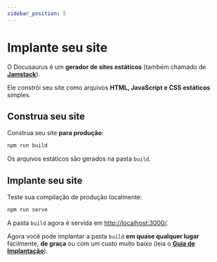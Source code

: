 ```yaml
---
sidebar_position: 5
---
```


# Implante seu site

O Docusaurus é um **gerador de sites estáticos** (também chamado de **[Jamstack](https://jamstack.org/)**).

Ele constrói seu site como arquivos **HTML, JavaScript e CSS estáticos** simples.

## Construa seu site

Construa seu site **para produção**:

```bash
npm run build
```

Os arquivos estáticos são gerados na pasta `build`.

## Implante seu site

Teste sua compilação de produção localmente:

```bash
npm run serve
```

A pasta `build` agora é servida em [http://localhost:3000/](http://localhost:3000/).

Agora você pode implantar a pasta `build` **em quase qualquer lugar** facilmente, **de graça** ou com um custo muito baixo (leia o **[Guia de Implantação](https://docusaurus.io/docs/deployment)**).